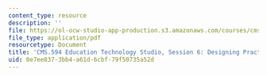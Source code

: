 ```yaml
---
content_type: resource
description: ''
file: https://ol-ocw-studio-app-production.s3.amazonaws.com/courses/cms-594-education-technology-studio-spring-2019/0e7ee8373bb4a61d6cbf79f50735a52d_MITCMS_594S19_ses6.pdf
file_type: application/pdf
resourcetype: Document
title: 'CMS.594 Education Technology Studio, Session 6: Designing Practice Spaces'
uid: 0e7ee837-3bb4-a61d-6cbf-79f50735a52d
---
```

